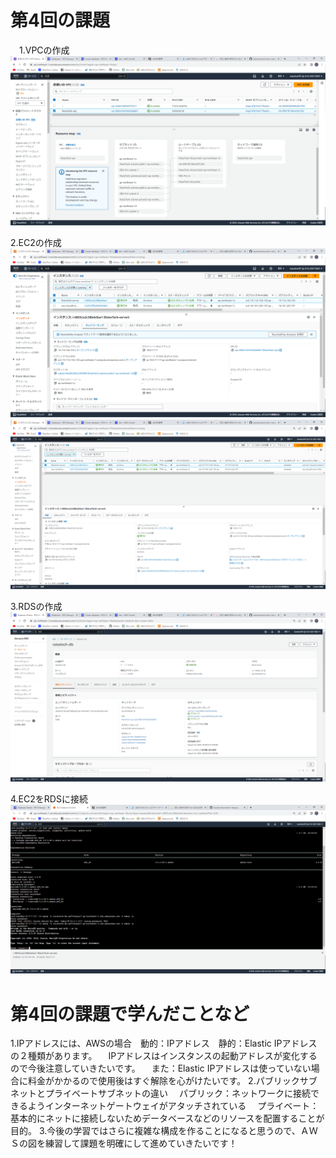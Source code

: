 # 第4回の課題
　1.VPCの作成
　![VPC](images/VPC.png)

 2.EC2の作成
　![EC2](images/EC2.png)
　![EC2](images/EC2-2.png)

 3.RDSの作成
　![RDS](images/RDS.png)
 
 4.EC2をRDSに接続
　![EC2に接続](images/mysql.png)

# 第4回の課題で学んだことなど
 1.IPアドレスには、AWSの場合　動的：IPアドレス　静的：Elastic IPアドレス　の２種類があります。
　IPアドレスはインスタンスの起動アドレスが変化するので今後注意していきたいです。
　また：Elastic IPアドレスは使っていない場合に料金がかかるので使用後はすぐ解除を心がけたいです。
 2.パブリックサブネットとプライベートサブネットの違い
　パブリック：ネットワークに接続できるようインターネットゲートウェイがアタッチされている
　プライベート：基本的にネットに接続しないためデータベースなどのリソースを配置することが目的。
 3.今後の学習ではさらに複雑な構成を作ることになると思うので、ＡＷＳの図を練習して課題を明確にして進めていきたいです！

